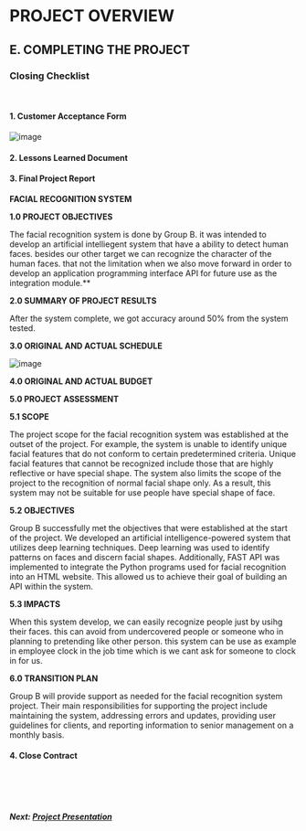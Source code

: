 # PROJECT OVERVIEW

## E. COMPLETING THE PROJECT
### Closing Checklist
<br>

#### 1. Customer Acceptance Form

![image](https://user-images.githubusercontent.com/121177884/211193361-b4e19b0e-945c-4ba8-8d9c-f254f4604c62.png)



#### 2. Lessons Learned Document

#### 3. Final Project Report
**FACIAL RECOGNITION SYSTEM**

**1.0 PROJECT OBJECTIVES**

The facial recognition system is done by Group B. it was intended to develop an artificial intelliegent system that have a ability to detect human faces. besides our other target we can recognize the character of the human faces. that not the limitation when we also move forward in order to develop an application programming interface API for future use as the integration module.**

**2.0 SUMMARY OF PROJECT RESULTS**

After the system complete, we got accuracy around 50% from the system tested. 

**3.0 ORIGINAL AND ACTUAL SCHEDULE**

![image](https://user-images.githubusercontent.com/121177884/211190647-b44c0b67-cd55-402a-8258-e92360909440.png)

**4.0 ORIGINAL AND ACTUAL BUDGET**

**5.0 PROJECT ASSESSMENT**

**5.1 SCOPE**

The project scope for the facial recognition system was established at the outset of the project. For example, the system is unable to identify unique facial features that do not conform to certain predetermined criteria. Unique facial features that cannot be recognized include those that are highly reflective or have special shape. The system also limits the scope of the project to the recognition of normal facial shape only. As a result, this system may not be suitable for use people have special shape of face.

**5.2 OBJECTIVES**

Group B successfully met the objectives that were established at the start of the project. We developed an artificial intelligence-powered system that utilizes deep learning techniques. Deep learning was used to identify patterns on faces and discern facial shapes. Additionally, FAST API was implemented to integrate the Python programs used for facial recognition into an HTML website. This allowed us to achieve their goal of building an API within the system.

**5.3 IMPACTS**

When this system develop, we can easily recognize people just by usihg their faces. this can avoid from undercovered people or someone who in planning to pretending like other person. this system can be use as example in employee clock in the job time which is we cant ask for someone to clock in for us.

**6.0 TRANSITION PLAN**

Group B will provide support as needed for the facial recognition system project. Their main responsibilities for supporting the project include maintaining the system, addressing errors and updates, providing user guidelines for clients, and reporting information to senior management on a monthly basis.

#### 4. Close Contract

<br><br><br>
##### Next: [Project Presentation](F-PROJECT_PRESENTATION.md)

